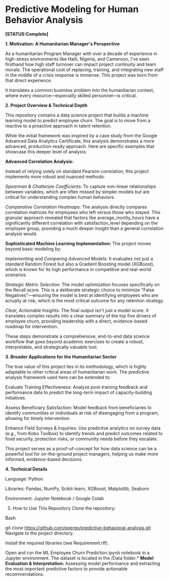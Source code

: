 # Predictive Modeling for Human Behavior Analysis

**[STATUS:Complete]**


**1. Motivation: A Humanitarian Manager's Perspective**

As a humanitarian Program Manager with over a decade of experience in high-stress environments like Haiti, Nigeria, and Cameroon, I've seen firsthand how high staff turnover can impact project continuity and team morale. The operational cost of replacing, training, and integrating new staff in the middle of a crisis response is immense. This project was born from that direct experience.

It translates a common business problem into the humanitarian context, where every resource—especially skilled personnel—is critical.

**2. Project Overview & Technical Depth**

This repository contains a data science project that builds a machine learning model to predict employee churn. The goal is to move from a reactive to a proactive approach in talent retention.

While the initial framework was inspired by a case study from the Google Advanced Data Analytics Certificate, this analysis demonstrates a more advanced, production-ready approach. Here are specific examples that showcase this deeper level of analysis:

**Advanced Correlation Analysis:**

Instead of relying solely on standard Pearson correlation, this project implements more robust and nuanced methods:

*Spearman & Chatterjee Coefficients*: To capture non-linear relationships between variables, which are often missed by simpler models but are critical for understanding complex human behaviors.

*Comparative Correlation Heatmaps*: The analysis directly compares correlation matrices for employees who left versus those who stayed. This granular approach revealed that factors like average_montly_hours have a significantly different correlation with satisfaction_level depending on the employee group, providing a much deeper insight than a general correlation analysis would.

**Sophisticated Machine Learning Implementation:**
The project moves beyond basic modeling by:

*Implementing and Comparing Advanced Models:* It evaluates not just a standard Random Forest but also a Gradient Boosting model (XGBoost), which is known for its high performance in competitive and real-world scenarios.

*Strategic Metric Selection:* The model optimization focuses specifically on the Recall score. This is a deliberate strategic choice to minimize "False Negatives"—ensuring the model is best at identifying employees who are actually at risk, which is the most critical outcome for any retention strategy.

*Clear, Actionable Insights:* The final output isn't just a model score. It translates complex results into a clear summary of the top five drivers of employee churn, providing leadership with a direct, evidence-based roadmap for intervention.

These steps demonstrate a comprehensive, end-to-end data science workflow that goes beyond academic exercises to create a robust, interpretable, and strategically valuable tool.

**3. Broader Applications for the Humanitarian Sector**

The true value of this project lies in its methodology, which is highly adaptable to other critical areas of humanitarian work. The predictive analysis framework used here can be extended to:

Evaluate Training Effectiveness: Analyze post-training feedback and performance data to predict the long-term impact of capacity-building initiatives.

Assess Beneficiary Satisfaction: Model feedback from beneficiaries to identify communities or individuals at risk of disengaging from a program, allowing for timely intervention.

Enhance Field Surveys & Inquiries: Use predictive analytics on survey data (e.g., from Kobo Toolbox) to identify trends and predict outcomes related to food security, protection risks, or community needs before they escalate.

This project serves as a proof-of-concept for how data science can be a powerful tool for on-the-ground project managers, helping us make more informed, evidence-based decisions.

**4. Technical Details**

Language: Python

Libraries: Pandas, NumPy, Scikit-learn, XGBoost, Matplotlib, Seaborn

Environment: Jupyter Notebook / Google Colab

5. How to Use This Repository
Clone the repository:

Bash

git clone https://github.com/ppergo/predictive-behavioral-analysis.git
Navigate to the project directory.

Install the required libraries (see Requirement.rtf).

Open and run the ML Employee Churn Prediction.ipynb notebook in a Jupyter environment. The dataset is located in the /Data folder.* **Model Evaluation & Interpretation:** Assessing model performance and extracting the most important predictive factors to provide actionable recommendations.
